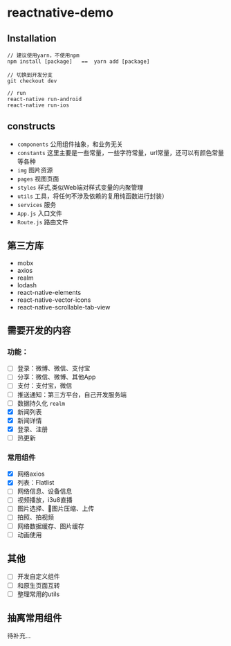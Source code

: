 # reactnative-demo



## Installation
```
// 建议使用yarn，不使用npm
npm install [package]   ==	yarn add [package]

// 切换到开发分支
git checkout dev

// run 
react-native run-android
react-native run-ios
```


## constructs
- `components` 公用组件抽象，和业务无关
- `constants` 这里主要是一些常量，一些字符常量，url常量，还可以有颜色常量等各种
- `img` 图片资源
- `pages` 视图页面
- `styles` 样式,类似Web端对样式变量的内聚管理
- `utils` 工具，将任何不涉及依赖的复用纯函数进行封装）
- `services` 服务
- `App.js` 入口文件
- `Route.js` 路由文件

## 第三方库
- mobx
- axios
- realm
- lodash
- react-native-elements
- react-native-vector-icons
- react-native-scrollable-tab-view


## 需要开发的内容
### 功能：
- [ ] 登录：微博、微信、支付宝 
- [ ] 分享：微信、微博、其他App
- [ ] 支付：支付宝，微信
- [ ] 推送通知：第三方平台，自己开发服务端
- [ ] 数据持久化 `realm`
- [x] 新闻列表 
- [x] 新闻详情  
- [x] 登录、注册 
- [ ] 热更新

### 常用组件
- [x] 网络axios
- [x] 列表：Flatlist
- [ ] 网络信息、设备信息
- [ ] 视频播放，i3u8直播
- [ ] 图片选择、图片压缩、上传
- [ ] 拍照、拍视频
- [ ] 网络数据缓存、图片缓存
- [ ] 动画使用

## 其他
- [ ] 开发自定义组件
- [ ] 和原生页面互转
- [ ] 整理常用的utils

## 抽离常用组件
待补充...